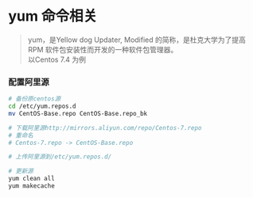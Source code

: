 # yum 命令相关

> yum，是Yellow dog Updater, Modified 的简称，是杜克大学为了提高RPM 软件包安装性而开发的一种软件包管理器。  
> 以Centos 7.4 为例  

### 配置阿里源

```bash
# 备份原centos源
cd /etc/yum.repos.d
mv CentOS-Base.repo CentOS-Base.repo_bk

# 下载阿里源http://mirrors.aliyun.com/repo/Centos-7.repo
# 重命名
# Centos-7.repo -> CentOS-Base.repo

# 上传阿里源到/etc/yum.repos.d/

# 更新源
yum clean all
yum makecache
```
